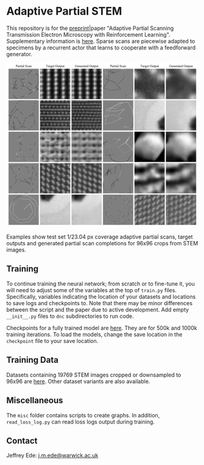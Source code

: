# Adaptive Partial STEM

This repository is for the [preprint](https://arxiv.org/abs/2004.02786)|paper "Adaptive Partial Scanning Transmission Electron Microscopy with Reinforcement Learning". Supplementary information is [here](https://doi.org/10.5281/zenodo.4304462). Sparse scans are piecewise adapted to specimens by a recurrent actor that learns to cooperate with a feedforward generator.

<p align="center">
  <img src="examples.png">
</p>

Examples show test set 1/23.04 px coverage adaptive partial scans, target outputs and generated partial scan completions for 96x96 crops from STEM images.

## Training

To continue training the neural network; from scratch or to fine-tune it, you will need to adjust some of the variables at the top of `train.py` files. Specifically, variables indicating the location of your datasets and locations to save logs and checkpoints to. Note that there may be minor differences between the script and the paper due to active development. Add empty `__init__.py` files to `dnc` subdirectories to run code.

Checkpoints for a fully trained model are [here](https://drive.google.com/drive/folders/1CrfIWSdigIsSeo3Sid6PxXuJUvGLk6C6?usp=sharing). They are for 500k and 1000k training iterations. To load the models, change the save location in the `checkpoint` file to your save location.

## Training Data

Datasets containing 19769 STEM images cropped or downsampled to 96x96 are [here](https://github.com/Jeffrey-Ede/datasets/wiki). Other dataset variants are also available.

## Miscellaneous

The `misc` folder contains scripts to create graphs. In addition, `read_loss_log.py` can read loss logs output during training.

## Contact

Jeffrey Ede: j.m.ede@warwick.ac.uk
